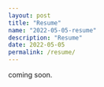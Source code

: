 ```yaml
---
layout: post
title: "Resume"
name: "2022-05-05-resume"
description: "Resume"
date: 2022-05-05
permalink: /resume/
---
```


coming soon.